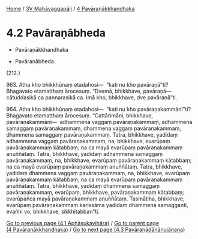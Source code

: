 
[Home](/) / [3V Mahāvaggapāḷi](../../3V.md) / [4 Pavāraṇākkhandhaka](../4.md)

# 4.2 Pavāraṇābheda

* Pavāraṇākkhandhaka

* Pavāraṇābheda

(212.)

963\. Atha kho bhikkhūnaṃ etadahosi—  “kati nu kho pavāraṇā”ti? Bhagavato etamatthaṃ ārocesuṃ. “Dvemā, bhikkhave, pavāraṇā—  cātuddasikā ca pannarasikā ca. Imā kho, bhikkhave, dve pavāraṇā”ti.

964\. Atha kho bhikkhūnaṃ etadahosi—  “kati nu kho pavāraṇakammānī”ti? Bhagavato etamatthaṃ ārocesuṃ. “Cattārimāni, bhikkhave, pavāraṇakammāni—  adhammena vaggaṃ pavāraṇakammaṃ, adhammena samaggaṃ pavāraṇakammaṃ, dhammena vaggaṃ pavāraṇakammaṃ, dhammena samaggaṃ pavāraṇakammaṃ. Tatra, bhikkhave, yadidaṃ adhammena vaggaṃ pavāraṇakammaṃ, na, bhikkhave, evarūpaṃ pavāraṇakammaṃ kātabbaṃ; na ca mayā evarūpaṃ pavāraṇakammaṃ anuññātaṃ. Tatra, bhikkhave, yadidaṃ adhammena samaggaṃ pavāraṇakammaṃ, na, bhikkhave, evarūpaṃ pavāraṇakammaṃ kātabbaṃ; na ca mayā evarūpaṃ pavāraṇakammaṃ anuññātaṃ. Tatra, bhikkhave, yadidaṃ dhammena vaggaṃ pavāraṇakammaṃ, na, bhikkhave, evarūpaṃ pavāraṇakammaṃ kātabbaṃ; na ca mayā evarūpaṃ pavāraṇakammaṃ anuññātaṃ. Tatra, bhikkhave, yadidaṃ dhammena samaggaṃ pavāraṇakammaṃ, evarūpaṃ, bhikkhave, pavāraṇakammaṃ kātabbaṃ; evarūpañca mayā pavāraṇakammaṃ anuññātaṃ. Tasmātiha, bhikkhave, evarūpaṃ pavāraṇakammaṃ karissāma yadidaṃ dhammena samagganti, evañhi vo, bhikkhave, sikkhitabban”ti.

[Go to previous page (4.1 Aphāsukavihāra)](4.1.md) / [Go to parent page (4 Pavāraṇākkhandhaka)](../4.md) / [Go to next page (4.3 Pavāraṇādānānujānana)](4.3.md)


